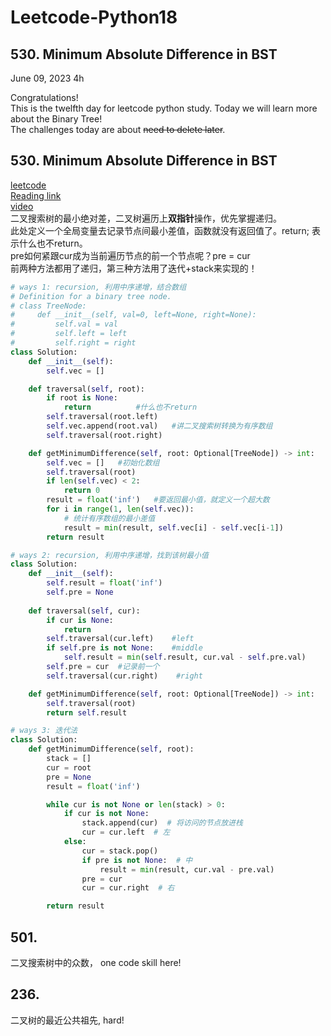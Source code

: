 # Leetcode-Python18

## 530. Minimum Absolute Difference in BST

June 09, 2023  4h

Congratulations!\
This is the twelfth day for leetcode python study. Today we will learn more about the Binary Tree!\
The challenges today are about ~~need to delete later~~.


## 530. Minimum Absolute Difference in BST
[leetcode](https://leetcode.com/problems/minimum-absolute-difference-in-bst/)\
[Reading link](https://github.com/youngyangyang04/leetcode-master/blob/master/problems/0530.%E4%BA%8C%E5%8F%89%E6%90%9C%E7%B4%A2%E6%A0%91%E7%9A%84%E6%9C%80%E5%B0%8F%E7%BB%9D%E5%AF%B9%E5%B7%AE.md)\
[video](https://www.bilibili.com/video/BV1DD4y11779/?spm_id_from=pageDriver&vd_source=63f26efad0d35bcbb0de794512ac21f3)\
二叉搜索树的最小绝对差，二叉树遍历上**双指针**操作，优先掌握递归。\
此处定义一个全局变量去记录节点间最小差值，函数就没有返回值了。return; 表示什么也不return。\
pre如何紧跟cur成为当前遍历节点的前一个节点呢？pre = cur\
前两种方法都用了递归，第三种方法用了迭代+stack来实现的！
```python
# ways 1: recursion, 利用中序递增，结合数组
# Definition for a binary tree node.
# class TreeNode:
#     def __init__(self, val=0, left=None, right=None):
#         self.val = val
#         self.left = left
#         self.right = right
class Solution:
    def __init__(self):
        self.vec = []

    def traversal(self, root):
        if root is None:
            return          #什么也不return
        self.traversal(root.left)
        self.vec.append(root.val)   #讲二叉搜索树转换为有序数组
        self.traversal(root.right)

    def getMinimumDifference(self, root: Optional[TreeNode]) -> int:
        self.vec = []   #初始化数组
        self.traversal(root)
        if len(self.vec) < 2:
            return 0
        result = float('inf')   #要返回最小值，就定义一个超大数
        for i in range(1, len(self.vec)):
            # 统计有序数组的最小差值
            result = min(result, self.vec[i] - self.vec[i-1])
        return result
```
```python
# ways 2: recursion, 利用中序递增，找到该树最小值
class Solution:
    def __init__(self):
        self.result = float('inf')
        self.pre = None
    
    def traversal(self, cur):
        if cur is None:
            return
        self.traversal(cur.left)    #left
        if self.pre is not None:    #middle
            self.result = min(self.result, cur.val - self.pre.val)
        self.pre = cur  #记录前一个
        self.traversal(cur.right)    #right

    def getMinimumDifference(self, root: Optional[TreeNode]) -> int:
        self.traversal(root)
        return self.result
```
```python
# ways 3: 迭代法
class Solution:
    def getMinimumDifference(self, root):
        stack = []
        cur = root
        pre = None
        result = float('inf')

        while cur is not None or len(stack) > 0:
            if cur is not None:
                stack.append(cur)  # 将访问的节点放进栈
                cur = cur.left  # 左
            else:
                cur = stack.pop()
                if pre is not None:  # 中
                    result = min(result, cur.val - pre.val)
                pre = cur
                cur = cur.right  # 右

        return result
```


## 501.
二叉搜索树中的众数， one code skill here!





## 236. 
二叉树的最近公共祖先, hard!

